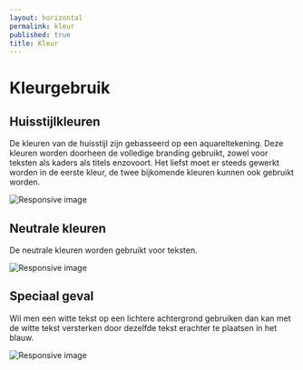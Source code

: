 ```yaml
---
layout: horizontal
permalink: kleur
published: true
title: Kleur
---
```


# Kleurgebruik

## Huisstijlkleuren
De kleuren van de huisstijl zijn gebasseerd op een aquareltekening. Deze kleuren worden doorheen de volledige branding gebruikt, zowel voor teksten als kaders als titels enzovoort. Het liefst moet er steeds gewerkt worden in de eerste kleur, de twee bijkomende kleuren kunnen ook gebruikt worden. 

<div class="row">
  <div class="col-6">
  <p><img src="{{ '/images/voorbeelden/Kleurstudie.png' | relative_url }}" alt="Responsive image" class="afbeeldingPos" ></p>
  </div>
</div>



## Neutrale kleuren
De neutrale kleuren worden gebruikt voor teksten. 

<div class="row">
  <div class="col-6">
  <p><img src="{{ '/images/voorbeelden/NEUTRAAL.png' | relative_url }}" alt="Responsive image" class="w-100"></p>
  </div>
</div>



## Speciaal geval
Wil men een witte tekst op een lichtere achtergrond gebruiken dan kan met de witte tekst versterken door dezelfde tekst erachter te plaatsen in het blauw. 

<div class="row">
  <div class="col-6">
  <p><img src="{{ '/images/voorbeelden/Speciaal.png' | relative_url }}" alt="Responsive image" class="afbeeldingPos"></p>
  </div>
</div>